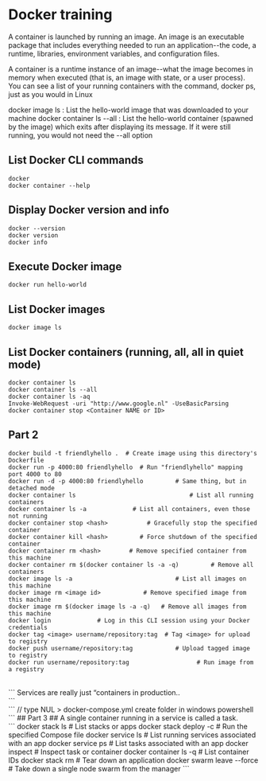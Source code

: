  # Docker training 
 
A container is launched by running an image. An image is an executable package that includes everything needed to run an application--the code,
 a runtime, libraries, environment variables, and configuration files.
 
A container is a runtime instance of an image--what the image becomes in memory when executed (that is, an image with state, or a user process).
 You can see a list of your running containers with the command, docker ps,
 just as you would in Linux
 
 docker image ls : List the hello-world image that was downloaded to your machine
 docker container ls --all : List the hello-world container (spawned by the image) which exits after displaying its message. If it were still running, you would not need the --all option
 
 ## List Docker CLI commands <br/>
 ```
docker 
docker container --help 
```
## Display Docker version and info <br/>
```
docker --version 
docker version 
docker info 
```
## Execute Docker image <br/>
```
docker run hello-world 
```
## List Docker images
```
docker image ls 
```
## List Docker containers (running, all, all in quiet mode)
```
docker container ls 
docker container ls --all 
docker container ls -aq 
Invoke-WebRequest -uri "http://www.google.nl" -UseBasicParsing	 
docker container stop <Container NAME or ID> 
```
## Part 2  ##
```
docker build -t friendlyhello .  # Create image using this directory's Dockerfile
docker run -p 4000:80 friendlyhello  # Run "friendlyhello" mapping port 4000 to 80
docker run -d -p 4000:80 friendlyhello         # Same thing, but in detached mode
docker container ls                                # List all running containers
docker container ls -a             # List all containers, even those not running 
docker container stop <hash>           # Gracefully stop the specified container 
docker container kill <hash>         # Force shutdown of the specified container 
docker container rm <hash>        # Remove specified container from this machine 
docker container rm $(docker container ls -a -q)         # Remove all containers 
docker image ls -a                             # List all images on this machine 
docker image rm <image id>            # Remove specified image from this machine 
docker image rm $(docker image ls -a -q)   # Remove all images from this machine 
docker login             # Log in this CLI session using your Docker credentials 
docker tag <image> username/repository:tag  # Tag <image> for upload to registry 
docker push username/repository:tag            # Upload tagged image to registry 
docker run username/repository:tag                   # Run image from a registry 
```
<br/>
```
Services are really just “containers in production..<br/>
```
<br/>
```
// type NUL > docker-compose.yml  create folder in windows powershell <br/>
```
## Part 3 ## 
A single container running in a service is called a task. <br/> 
```
docker stack ls                                            # List stacks or apps 
docker stack deploy -c <composefile> <appname>  # Run the specified Compose file 
docker service ls                 # List running services associated with an app 
docker service ps <service>                  # List tasks associated with an app 
docker inspect <task or container>                   # Inspect task or container 
docker container ls -q                                      # List container IDs 
docker stack rm <appname>                             # Tear down an application 
docker swarm leave --force      # Take down a single node swarm from the manager 
```
